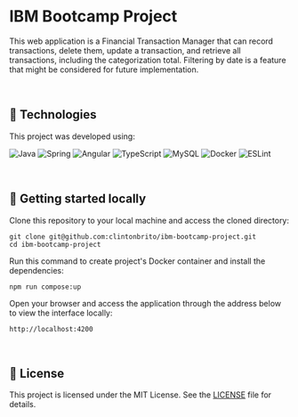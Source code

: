 # IBM Bootcamp Project

This web application is a Financial Transaction Manager that can record transactions, delete them, update a transaction, and retrieve all transactions, including the categorization total. Filtering by date is a feature that might be considered for future implementation.

<br>

## 🧪 Technologies

This project was developed using:

  ![Java](https://img.shields.io/badge/java-%23ED8B00.svg?style=for-the-badge&logo=openjdk&logoColor=white)
  ![Spring](https://img.shields.io/badge/spring-%236DB33F.svg?style=for-the-badge&logo=spring&logoColor=white)
  ![Angular](https://img.shields.io/badge/angular-%23DD0031.svg?style=for-the-badge&logo=angular&logoColor=white)
  ![TypeScript](https://img.shields.io/badge/typescript-%23007ACC.svg?style=for-the-badge&logo=typescript&logoColor=white)
  ![MySQL](https://img.shields.io/badge/MySQL-005C84?style=for-the-badge&logo=mysql&logoColor=white)
  ![Docker](https://img.shields.io/badge/docker-%230db7ed.svg?style=for-the-badge&logo=docker&logoColor=white)
  ![ESLint](https://img.shields.io/badge/ESLint-4B3263?style=for-the-badge&logo=eslint&logoColor=white)

<br>

## 🚀 Getting started locally

<p style>Clone this repository to your local machine and access the cloned directory:</p>
<pre><code>git clone git@github.com:clintonbrito/ibm-bootcamp-project.git
cd ibm-bootcamp-project
</code></pre>
<p>Run this command to create project's Docker container and install the dependencies:</p>

<pre><code>npm run compose:up</code></pre>

Open your browser and access the application through the address below to view the interface locally:

<pre><code>http://localhost:4200</code></pre>

<br>

## 📝 License
This project is licensed under the MIT License. See the <a target="_blank" rel="noopener" href="https://github.com/clintonbrito/recipes-app/blob/5c4b1a74ab43a352c393def783f06080b7256088/LICENSE">LICENSE</a> file for details.
